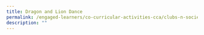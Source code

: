 ```yaml
---
title: Dragon and Lion Dance
permalink: /engaged-learners/co-curricular-activities-cca/clubs-n-societies/dragon-and-lion-dance/
description: ""
---
```


